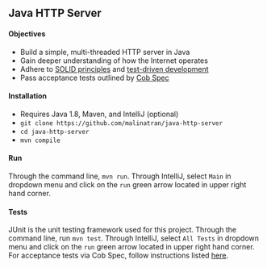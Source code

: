 ## Java HTTP Server

#### Objectives
* Build a simple, multi-threaded HTTP server in Java
* Gain deeper understanding of how the Internet operates
* Adhere to [SOLID principles](https://www.wikiwand.com/en/SOLID_(object-oriented_design)) and [test-driven development](https://www.wikiwand.com/en/Test-driven_development)
* Pass acceptance tests outlined by [Cob Spec](http://github.com/8thlight/cobspec)

#### Installation
- Requires Java 1.8, Maven, and IntelliJ (optional)
- `git clone https://github.com/malinatran/java-http-server`
- `cd java-http-server`
- `mvn compile`

#### Run
Through the command line, `mvn run`. Through IntelliJ, select `Main` in dropdown menu and click on the `run` green arrow located in upper right hand corner.

#### Tests
JUnit is the unit testing framework used for this project. Through the command line, run `mvn test`. Through IntelliJ, select `All Tests` in dropdown menu and click on the `run` green arrow located in upper right hand corner. For acceptance tests via Cob Spec, follow instructions listed [here](http://github.com/8thlight/cobspec).
